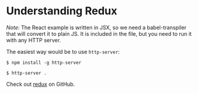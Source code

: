 # Understanding Redux

*Note:* The React example is written in JSX, so we need a babel-transpiler
that will convert it to plain JS. It is included in the file, but you need
to run it with any HTTP server.

The easiest way would be to use `http-server`:


```
$ npm install -g http-server

$ http-server .
```

Check out [redux](https://github.com/rackt/redux) on GitHub.
